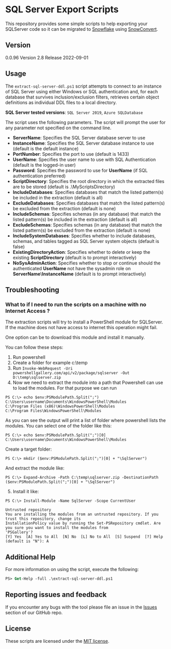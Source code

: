 # SQL Server Export Scripts

This repository provides some simple scripts to help exporting your SQLServer code so it can be migrated to [Snowflake](https://www.snowflake.com/) using [SnowConvert](https://docs.snowconvert.com/snowconvert/for-transactsql/introduction).

## Version
0.0.96
Version 2.8
Release 2022-09-01

## Usage

The `extract-sql-server-ddl.ps1` script attempts to connect to an instance of SQL Server using either Windows or SQL authentication and, for each database that survives inclusion/exclusion filters, retrieves certain object definitions as individual DDL files to a local directory. 

**SQL Server tested versions**: `SQL Server 2019`, `Azure SQLDatabase`

The script uses the following parameters.  The script will prompt the user for any parameter not specified on the command line.

* **ServerName**: Specifies the SQL Server database server to use
* **InstanceName**: Specifies the SQL Server database instance to use (default is the default instance)
* **PortNumber**: Specifies the port to use (default is 1433)
* **UserName**: Specifies the user name to use with SQL Authentication (default is the logged-in user)
* **Password**: Specifies the password to use for **UserName** (if SQL authentication preferred)
* **ScriptDirectory**: Specifies the root directory in which the extracted files are to be stored (default is .\MyScriptsDirectory)
* **IncludeDatabases**: Specifies databases that match the listed pattern(s) be included in the extraction (default is all)
* **ExcludeDatabases**: Specifies databases that match the listed pattern(s) be excluded from the extraction (default is none)
* **IncludeSchemas**: Specifies schemas (in any database) that match the listed pattern(s) be included in the extraction (default is all)
* **ExcludeSchemas**: Specifies schemas (in any database) that match the listed pattern(s) be excluded from the extraction (default is none)
* **IncludeSystemDatabases**: Specifies whether to include databases, schemas, and tables tagged as SQL Server system objects (default is false)
* **ExistingDirectoryAction**: Specifies whether to delete or keep the existing **ScriptDirectory** (default is to prompt interactively)
* **NoSysAdminAction**: Specifies whether to stop or continue should the authenticated **UserName** not have the sysadmin role on **ServerName**\\**InstanceName** (default is to prompt interactively)

## Troubleshooting

### What to if I need to run the scripts on a machine with no Internet Access ?

The extraction scripts will try to install a PowerShell module for SQLServer. If the machine does not have access to internet this operation might fail.

One option can be to download this module and install it manually.

You can follow these steps:

1. Run powershell
2. Create a folder for example c:\temp
3. Run `Invoke-WebRequest -Uri powershellgallery.com/api/v2/package/sqlserver -Out D:\temp\sqlserver.zip`
4. Now we need to extract the module into a path that Powershell can use to load the modules. For that purpose we can run 
```
PS C:\> echo $env:PSModulePath.Split(";")
C:\Users\username\Documents\WindowsPowerShell\Modules
C:\Program Files (x86)\WindowsPowerShell\Modules
C:\Program Files\WindowsPowerShell\Modules
```
As you can see the output will print a list of folder where powershell lists the modules. 
You can select one of the folder like this:
```
PS C:\> echo $env:PSModulePath.Split(";")[0]
C:\Users\username\Documents\WindowsPowerShell\Modules
```
Create a target folder:
```
PS C:\> mkdir ($env:PSModulePath.Split(";")[0] + "\SqlServer")
```

And extract the module like:
```
PS C:\> Expand-Archive -Path C:\temp\sqlserver.zip -DestinationPath ($env:PSModulePath.Split(";")[0] + "\SqlServer")
```

5. Install it like:
```
PS C:\> Install-Module -Name SqlServer -Scope CurrentUser

Untrusted repository
You are installing the modules from an untrusted repository. If you trust this repository, change its
InstallationPolicy value by running the Set-PSRepository cmdlet. Are you sure you want to install the modules from
'PSGallery'?
[Y] Yes  [A] Yes to All  [N] No  [L] No to All  [S] Suspend  [?] Help (default is "N"): A
```

## Additional Help

For more information on using the script, execute the following:
```ps
PS> Get-Help -full .\extract-sql-server-ddl.ps1
```

## Reporting issues and feedback

If you encounter any bugs with the tool please file an issue in the
[Issues](https://github.com/Snowflake-Labs/SC.DDLExportScripts/issues) section of our GitHub repo.

## License

These scripts are licensed under the [MIT license](https://github.com/Snowflake-Labs/SC.DDLExportScripts/blob/main/SQLServer/License.txt).
